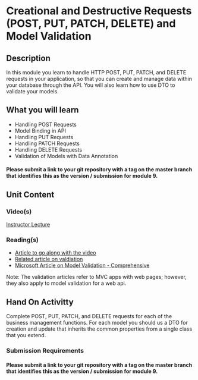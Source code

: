 # Creational and Destructive Requests (POST, PUT, PATCH, DELETE) and Model Validation 
## Description
In this module you learn to handle HTTP POST, PUT, PATCH, and DELETE requests in your application, so that you can create and manage data within your database through the API.  You will also learn how to use DTO to validate your models.
## What you will learn
* Handling POST Requests
* Model Binding in API
* Handling PUT Requests
* Handling PATCH Requests
* Handling DELETE Requests
* Validation of Models with Data Annotation

#### Please submit a link to your git repository with a tag on the master branch that identifies this as the version / submission for module 9.
## Unit Content
### Video(s)
[Instructor Lecture](https://youtu.be/dhzbB_yL_K4)
### Reading(s)
* [Article to go along with the video](https://code-maze.com/net-core-web-development-part6/)
* [Related article on valdiation](https://code-maze.com/getting-started-with-asp-net-core-mvc/#DataAnnotations)
* [Microsoft Article on Model Validation - Comprehensive](https://docs.microsoft.com/en-us/aspnet/core/mvc/models/validation?view=aspnetcore-3.1)

Note: The validation articles refer to MVC apps with web pages; however, they also apply to model validation for a web api.

## Hand On Activitty
Complete POST, PUT, PATCH, and DELETE requests for each of the business management functions.   For each model you should us a  DTO for creation and update that inherits the common properties from a single class that you extend.

### Submission Requirements
#### Please submit a link to your git repository with a tag on the master branch that identifies this as the version / submission for module 9.

